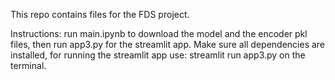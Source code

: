 This repo contains files for the FDS project.

Instructions:
run main.ipynb to download the model and the encoder pkl files, then run app3.py for the streamlit app. Make sure all dependencies are installed, for running the streamlit app use:
streamlit run app3.py on the terminal.
